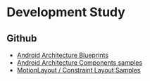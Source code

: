 # Development Study

## Github
- [Android Architecture Blueprints](https://github.com/googlesamples/android-architecture)
- [Android Architecture Components samples](https://github.com/promise09th/android-architecture-components)
- [MotionLayout / Constraint Layout Samples](https://github.com/promise09th/android-ConstraintLayoutExamples)
